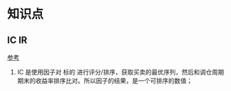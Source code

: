 # 知识点

## IC IR

[参考](https://zhuanlan.zhihu.com/p/38189394)

1. IC 是使用因子对 标的 进行评分/排序，获取买卖的最优序列，然后和调仓周期期末的收益率排序比对。所以因子的结果，是一个可排序的数值；
